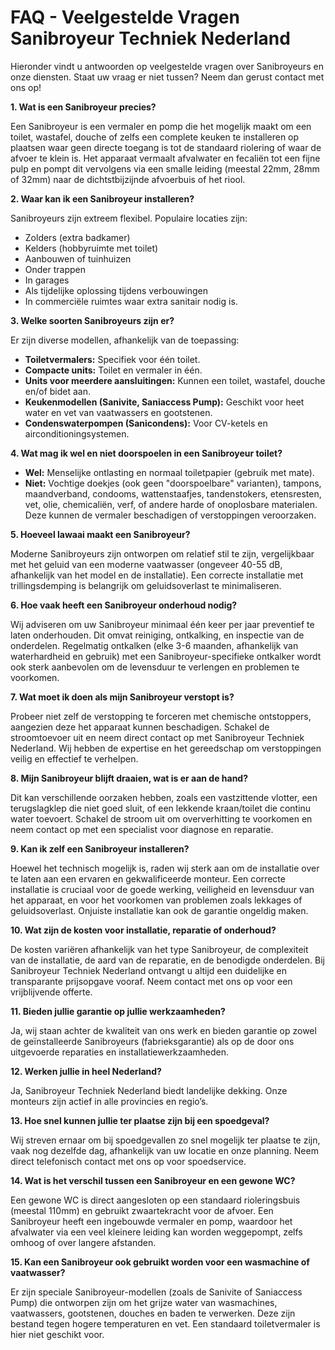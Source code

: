 # FAQ - Veelgestelde Vragen Sanibroyeur Techniek Nederland

Hieronder vindt u antwoorden op veelgestelde vragen over Sanibroyeurs en onze diensten. Staat uw vraag er niet tussen? Neem dan gerust contact met ons op!

**1. Wat is een Sanibroyeur precies?**

Een Sanibroyeur is een vermaler en pomp die het mogelijk maakt om een toilet, wastafel, douche of zelfs een complete keuken te installeren op plaatsen waar geen directe toegang is tot de standaard riolering of waar de afvoer te klein is. Het apparaat vermaalt afvalwater en fecaliën tot een fijne pulp en pompt dit vervolgens via een smalle leiding (meestal 22mm, 28mm of 32mm) naar de dichtstbijzijnde afvoerbuis of het riool.

**2. Waar kan ik een Sanibroyeur installeren?**

Sanibroyeurs zijn extreem flexibel. Populaire locaties zijn:
*   Zolders (extra badkamer)
*   Kelders (hobbyruimte met toilet)
*   Aanbouwen of tuinhuizen
*   Onder trappen
*   In garages
*   Als tijdelijke oplossing tijdens verbouwingen
*   In commerciële ruimtes waar extra sanitair nodig is.

**3. Welke soorten Sanibroyeurs zijn er?**

Er zijn diverse modellen, afhankelijk van de toepassing:
*   **Toiletvermalers:** Specifiek voor één toilet.
*   **Compacte units:** Toilet en vermaler in één.
*   **Units voor meerdere aansluitingen:** Kunnen een toilet, wastafel, douche en/of bidet aan.
*   **Keukenmodellen (Sanivite, Saniaccess Pump):** Geschikt voor heet water en vet van vaatwassers en gootstenen.
*   **Condenswaterpompen (Sanicondens):** Voor CV-ketels en airconditioningsystemen.

**4. Wat mag ik wel en niet doorspoelen in een Sanibroyeur toilet?**

*   **Wel:** Menselijke ontlasting en normaal toiletpapier (gebruik met mate).
*   **Niet:** Vochtige doekjes (ook geen "doorspoelbare" varianten), tampons, maandverband, condooms, wattenstaafjes, tandenstokers, etensresten, vet, olie, chemicaliën, verf, of andere harde of onoplosbare materialen. Deze kunnen de vermaler beschadigen of verstoppingen veroorzaken.

**5. Hoeveel lawaai maakt een Sanibroyeur?**

Moderne Sanibroyeurs zijn ontworpen om relatief stil te zijn, vergelijkbaar met het geluid van een moderne vaatwasser (ongeveer 40-55 dB, afhankelijk van het model en de installatie). Een correcte installatie met trillingsdemping is belangrijk om geluidsoverlast te minimaliseren.

**6. Hoe vaak heeft een Sanibroyeur onderhoud nodig?**

Wij adviseren om uw Sanibroyeur minimaal één keer per jaar preventief te laten onderhouden. Dit omvat reiniging, ontkalking, en inspectie van de onderdelen. Regelmatig ontkalken (elke 3-6 maanden, afhankelijk van waterhardheid en gebruik) met een Sanibroyeur-specifieke ontkalker wordt ook sterk aanbevolen om de levensduur te verlengen en problemen te voorkomen.

**7. Wat moet ik doen als mijn Sanibroyeur verstopt is?**

Probeer niet zelf de verstopping te forceren met chemische ontstoppers, aangezien deze het apparaat kunnen beschadigen. Schakel de stroomtoevoer uit en neem direct contact op met Sanibroyeur Techniek Nederland. Wij hebben de expertise en het gereedschap om verstoppingen veilig en effectief te verhelpen.

**8. Mijn Sanibroyeur blijft draaien, wat is er aan de hand?**

Dit kan verschillende oorzaken hebben, zoals een vastzittende vlotter, een terugslagklep die niet goed sluit, of een lekkende kraan/toilet die continu water toevoert. Schakel de stroom uit om oververhitting te voorkomen en neem contact op met een specialist voor diagnose en reparatie.

**9. Kan ik zelf een Sanibroyeur installeren?**

Hoewel het technisch mogelijk is, raden wij sterk aan om de installatie over te laten aan een ervaren en gekwalificeerde monteur. Een correcte installatie is cruciaal voor de goede werking, veiligheid en levensduur van het apparaat, en voor het voorkomen van problemen zoals lekkages of geluidsoverlast. Onjuiste installatie kan ook de garantie ongeldig maken.

**10. Wat zijn de kosten voor installatie, reparatie of onderhoud?**

De kosten variëren afhankelijk van het type Sanibroyeur, de complexiteit van de installatie, de aard van de reparatie, en de benodigde onderdelen. Bij Sanibroyeur Techniek Nederland ontvangt u altijd een duidelijke en transparante prijsopgave vooraf. Neem contact met ons op voor een vrijblijvende offerte.

**11. Bieden jullie garantie op jullie werkzaamheden?**

Ja, wij staan achter de kwaliteit van ons werk en bieden garantie op zowel de geïnstalleerde Sanibroyeurs (fabrieksgarantie) als op de door ons uitgevoerde reparaties en installatiewerkzaamheden.

**12. Werken jullie in heel Nederland?**

Ja, Sanibroyeur Techniek Nederland biedt landelijke dekking. Onze monteurs zijn actief in alle provincies en regio’s.

**13. Hoe snel kunnen jullie ter plaatse zijn bij een spoedgeval?**

Wij streven ernaar om bij spoedgevallen zo snel mogelijk ter plaatse te zijn, vaak nog dezelfde dag, afhankelijk van uw locatie en onze planning. Neem direct telefonisch contact met ons op voor spoedservice.

**14. Wat is het verschil tussen een Sanibroyeur en een gewone WC?**

Een gewone WC is direct aangesloten op een standaard rioleringsbuis (meestal 110mm) en gebruikt zwaartekracht voor de afvoer. Een Sanibroyeur heeft een ingebouwde vermaler en pomp, waardoor het afvalwater via een veel kleinere leiding kan worden weggepompt, zelfs omhoog of over langere afstanden.

**15. Kan een Sanibroyeur ook gebruikt worden voor een wasmachine of vaatwasser?**

Er zijn speciale Sanibroyeur-modellen (zoals de Sanivite of Saniaccess Pump) die ontworpen zijn om het grijze water van wasmachines, vaatwassers, gootstenen, douches en baden te verwerken. Deze zijn bestand tegen hogere temperaturen en vet. Een standaard toiletvermaler is hier niet geschikt voor.

